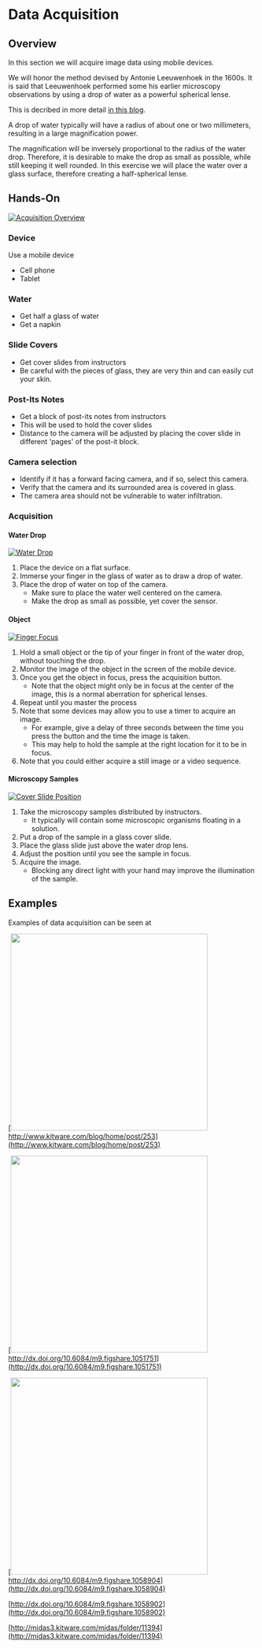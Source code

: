 # Data Acquisition

## Overview

In this section we will acquire image data using mobile devices.

We will honor the method devised by Antonie Leeuwenhoek in the 1600s. It is
said that Leeuwenhoek performed some his earlier microscopy observations by
using a drop of water as a powerful spherical lense.

This is decribed in more detail [in this
blog](http://www.kitware.com/blog/home/post/253).

A drop of water typically will have a radius of about one or two millimeters,
resulting in a large magnification power.

The magnification will be inversely proportional to the radius of the water
drop. Therefore, it is desirable to make the drop as small as possible, while
still keeping it well rounded. In this exercise we will place the water over a
glass surface, therefore creating a half-spherical lense.


## Hands-On

[![Acquisition Overview](http://img.youtube.com/vi/kvKDqg-jbX4/0.jpg)](http://www.youtube.com/watch?v=kvKDqg-jbX4)

### Device

Use a mobile device

* Cell phone
* Tablet

### Water

* Get half a glass of water
* Get a napkin

### Slide Covers

* Get cover slides from instructors
* Be careful with the pieces of glass, they are very thin and can easily cut your skin.

### Post-Its Notes

* Get a block of post-its notes from instructors
* This will be used to hold the cover slides
* Distance to the camera will be adjusted by placing the cover slide in different 'pages' of the post-it block.

### Camera selection

* Identify if it has a forward facing camera, and if so, select this camera.
* Verify that the camera and its surrounded area is covered in glass.
* The camera area should not be vulnerable to water infiltration.

### Acquisition

#### Water Drop

[![Water Drop](http://img.youtube.com/vi/mURPEFv9uyg/0.jpg)](http://www.youtube.com/watch?v=mURPEFv9uyg)

1. Place the device on a flat surface.
2. Immerse your finger in the glass of water as to draw a drop of water.
3. Place the drop of water on top of the camera.
    * Make sure to place the water well centered on the camera.
    * Make the drop as small as possible, yet cover the sensor.

#### Object

[![Finger Focus](http://img.youtube.com/vi/kbRBKXDPqTM/0.jpg)](http://www.youtube.com/watch?v=kbRBKXDPqTM)

1. Hold a small object or the tip of your finger in front of the water drop, without touching the drop.
2. Monitor the image of the object in the screen of the mobile device.
3. Once you get the object in focus, press the acquisition button.
    * Note that the object might only be in focus at the center of the image, this is a normal aberration for spherical lenses.
4. Repeat until you master the process
5. Note that some devices may allow you to use a timer to acquire an image.
    * For example, give a delay of three seconds between the time you press the button and the time the image is taken.
    * This may help to hold the sample at the right location for it to be in focus.
6. Note that you could either acquire a still image or a video sequence.

#### Microscopy Samples

[![Cover Slide Position](http://img.youtube.com/vi/1dX6jiezYuY/0.jpg)](http://www.youtube.com/watch?v=1dX6jiezYuY)

1. Take the microscopy samples distributed by instructors.
    * It typically will contain some microscopic organisms floating in a solution.
2. Put a drop of the sample in a glass cover slide.
3. Place the glass slide just above the water drop lens.
4. Adjust the position until you see the sample in focus.
5. Acquire the image.
    * Blocking any direct light with your hand may improve the illumination of the sample.

## Examples

Examples of data acquisition can be seen at


[<img src="http://www.kitware.com/blog/files/6_927312512.JPG" width="400"><br>
http://www.kitware.com/blog/home/post/253](http://www.kitware.com/blog/home/post/253)

[<img src="http://files.figshare.com/1526481/IMG_20140331_131737.jpeg" width="400"><br>
http://dx.doi.org/10.6084/m9.figshare.1051751](http://dx.doi.org/10.6084/m9.figshare.1051751)

[<img src="http://files.figshare.com/1535892/IMG_20140613_141431.jpg" width="400"><br>
http://dx.doi.org/10.6084/m9.figshare.1058904](http://dx.doi.org/10.6084/m9.figshare.1058904)

[http://dx.doi.org/10.6084/m9.figshare.1058902](http://dx.doi.org/10.6084/m9.figshare.1058902)

[http://midas3.kitware.com/midas/folder/11394](http://midas3.kitware.com/midas/folder/11394)

